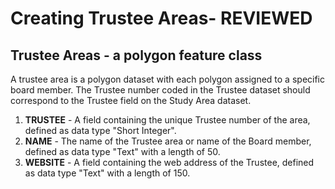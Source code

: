 # Creating Trustee Areas- REVIEWED
## Trustee Areas - a polygon feature class
A trustee area is a polygon dataset with each polygon assigned to a specific board member. The Trustee number coded in the Trustee dataset should correspond to the Trustee field on the Study Area dataset.

 

1. **TRUSTEE** - A field containing the unique Trustee number of the area, defined as data type "Short Integer".
2. **NAME** - The name of the Trustee area or name of the Board member, defined as data type "Text" with a length of 50.
3. **WEBSITE** - A field containing the web address of the Trustee, defined as data type "Text" with a length of 150.
